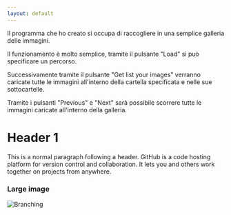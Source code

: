 ```yaml
---
layout: default
---
```


Il programma che ho creato si occupa di raccogliere in una semplice galleria delle immagini.

Il funzionamento è molto semplice, tramite il pulsante "Load" si può specificare un percorso.

Successivamente tramite il pulsante "Get list your images" verranno caricate tutte le immagini all'interno della cartella specificata e nelle sue sottocartelle.

Tramite i pulsanti "Previous" e "Next" sarà possibile scorrere tutte le immagini caricate all'interno della galleria.

# Header 1

This is a normal paragraph following a header. GitHub is a code hosting platform for version control and collaboration. It lets you and others work together on projects from anywhere.


### Large image

![Branching](https://guides.github.com/activities/hello-world/branching.png)
